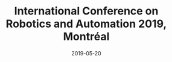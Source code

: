---
title: "International Conference on Robotics and Automation 2019, Montréal"
collection: publications
permalink: /publication/icra_2019
excerpt: ''
date: 2019-05-20
venue: ''
paperurl: 'http://raabuchanan.com/publication/ral_2019'
citation: 'Walking Posture Adaptation for Legged Robot Navigation in Confined Spaces'
---